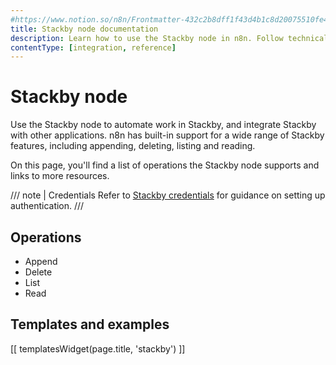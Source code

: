 ```yaml
---
#https://www.notion.so/n8n/Frontmatter-432c2b8dff1f43d4b1c8d20075510fe4
title: Stackby node documentation
description: Learn how to use the Stackby node in n8n. Follow technical documentation to integrate Stackby node into your workflows.
contentType: [integration, reference]
---
```


# Stackby node

Use the Stackby node to automate work in Stackby, and integrate Stackby with other applications. n8n has built-in support for a wide range of Stackby features, including appending, deleting, listing and reading. 

On this page, you'll find a list of operations the Stackby node supports and links to more resources.

/// note | Credentials
Refer to [Stackby credentials](/integrations/builtin/credentials/stackby.md) for guidance on setting up authentication. 
///

## Operations

- Append
- Delete
- List
- Read

## Templates and examples

<!-- see https://www.notion.so/n8n/Pull-in-templates-for-the-integrations-pages-37c716837b804d30a33b47475f6e3780 -->
[[ templatesWidget(page.title, 'stackby') ]]
